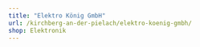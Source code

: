 ```yaml
---
title: "Elektro König GmbH"
url: /kirchberg-an-der-pielach/elektro-koenig-gmbh/
shop: Elektronik
---
```

